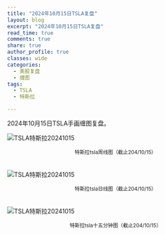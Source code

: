 ```yaml
---
title: "2024年10月15日TSLA复盘"
layout: blog
excerpt: "2024年10月15日TSLA复盘"
read_time: true
comments: true
share: true
author_profile: true
classes: wide
categories:
  - 美股复盘
  - 缠图
tags:
  - TSLA
  - 特斯拉

---
```



2024年10月15日TSLA手画缠图复盘。

![TSLA特斯拉20241015](/assets/images/2024b/2024-10-15-TSLA-1.jpg)
<small><center>特斯拉tsla周线图（截止204/10/15）</center></small>　

![TSLA特斯拉20241015](/assets/images/2024b/2024-10-15-TSLA-2.jpg)
<small><center>特斯拉tsla日线图（截止204/10/15）</center></small>　

![TSLA特斯拉20241015](/assets/images/2024b/2024-10-15-TSLA-3.jpg)
<small><center>特斯拉tsla十五分钟图（截止204/10/15）</center></small>　

